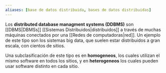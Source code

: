 ```yaml
---
aliases: [base de datos distribuida, bases de datos distribuidas]
---
```

Los **distributed database managment systems (DDBMS)** son [[DBMS|DBMSs]] [[Sistemas Distribuidos|distribuidos]] a través de muchas máquinas conectados por una [[Redes de computadoras|red]]. Un ejemplo de este tipo son los sistemas big data, que suelen estar distribuidos a gran escala, con cientos de sitios.

Una subclasificación de este tipo es en **homogeneos**, los cuales utilizan el mismo software en todos los sitios, y en **heterogeneos** los cuales pueden usar software distinto en cada sitio.